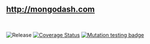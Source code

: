 <br>

## http://mongodash.com

<br>

![Release](https://github.com/VaclavObornik/mongodash/workflows/Release/badge.svg)
[![Coverage Status](https://coveralls.io/repos/github/VaclavObornik/mongodash/badge.svg?branch=master)](https://coveralls.io/github/VaclavObornik/mongodash?branch=master)
[![Mutation testing badge](https://img.shields.io/endpoint?style=flat&url=https%3A%2F%2Fbadge-api.stryker-mutator.io%2Fgithub.com%2FVaclavObornik%2Fmongodash%2Fmaster)](https://dashboard.stryker-mutator.io/reports/github.com/VaclavObornik/mongodash/master)
